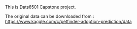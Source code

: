 This is Dats6501 Capstone project.

The original data can be downloaded from : https://www.kaggle.com/c/petfinder-adoption-prediction/data
